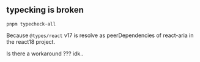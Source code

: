 
## typecking is broken

```
pnpm typecheck-all
```

Because `@types/react` v17 is resolve as peerDependencies of react-aria in the react18 project.

Is there a workaround ??? idk..
